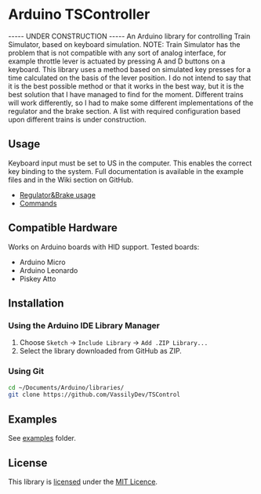 # Arduino TSController
----- UNDER CONSTRUCTION -----
An Arduino library for controlling Train Simulator, based on keyboard simulation.
NOTE: Train Simulator has the problem that is not compatible with any sort of analog interface, for example throttle lever is actuated by pressing A and D buttons on a keyboard. This library uses a method based on simulated key presses for a time calculated on the basis of the lever position.
I do not intend to say that it is the best possible method or that it works in the best way, but it is the best solution that I have managed to find for the moment.
Different trains will work differently, so I had to make some different implementations of the regulator and the brake section.
A list with required configuration based upon different trains is under construction.

## Usage

Keyboard input must be set to US in the computer. This enables the correct key binding to the system.
Full documentation is available in the example files and in the Wiki section on GitHub.
- [Regulator&Brake usage](https://github.com/VassilyDev/TSController/wiki/Regulator&Brake)
- [Commands](https://github.com/VassilyDev/TSController/wiki/Commands)

## Compatible Hardware

Works on Arduino boards with HID support. Tested boards:
- Arduino Micro
- Arduino Leonardo
- Piskey Atto

## Installation

### Using the Arduino IDE Library Manager

1. Choose `Sketch` -> `Include Library` -> `Add .ZIP Library...`
2. Select the library downloaded from GitHub as ZIP.

### Using Git

```sh
cd ~/Documents/Arduino/libraries/
git clone https://github.com/VassilyDev/TSControl
```

## Examples

See [examples](examples) folder.

## License

This library is [licensed](LICENSE) under the [MIT Licence](http://en.wikipedia.org/wiki/MIT_License).
